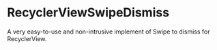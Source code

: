 # RecyclerViewSwipeDismiss
A very easy-to-use and non-intrusive implement of Swipe to dismiss for RecyclerView.
